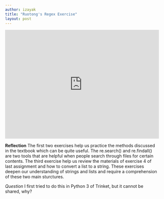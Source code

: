 ```yaml
---
author: izayak
title: "Ruotong's Regex Exercise"
layout: post
---
```


<iframe src="https://trinket.io/embed/python3/022da8e5a6" width="100%" height="356" frameborder="0" marginwidth="0" marginheight="0" allowfullscreen></iframe>

  
**Reflection**
The first two exercises help us practice the methods discussed in the textbook which can be quite useful. The re.search() and re.findall() are two tools that are helpful when people search through files for certain contents. The third exercise help us review the materials of exercise 4 of last assignment and how to convert a list to a string. These exercises deepen our understanding of strings and lists and require a comprehension of these two main sturctures. 

  
*Question*
I first tried to do this in Python 3 of Trinket, but it cannot be shared, why?



